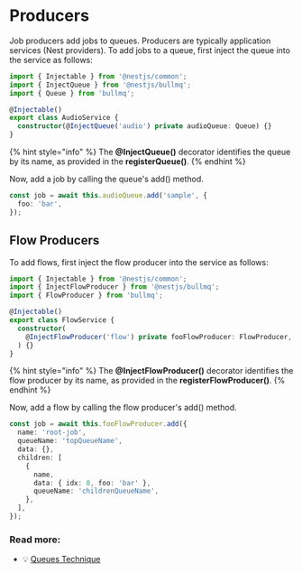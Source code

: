 # Producers

Job producers add jobs to queues. Producers are typically application services (Nest providers). To add jobs to a queue, first inject the queue into the service as follows:

```typescript
import { Injectable } from '@nestjs/common';
import { InjectQueue } from '@nestjs/bullmq';
import { Queue } from 'bullmq';

@Injectable()
export class AudioService {
  constructor(@InjectQueue('audio') private audioQueue: Queue) {}
}
```

{% hint style="info" %}
The **@InjectQueue()** decorator identifies the queue by its name, as provided in the **registerQueue()**.
{% endhint %}

Now, add a job by calling the queue's add() method.

```typescript
const job = await this.audioQueue.add('sample', {
  foo: 'bar',
});
```

## Flow Producers

To add flows, first inject the flow producer into the service as follows:

```typescript
import { Injectable } from '@nestjs/common';
import { InjectFlowProducer } from '@nestjs/bullmq';
import { FlowProducer } from 'bullmq';

@Injectable()
export class FlowService {
  constructor(
    @InjectFlowProducer('flow') private fooFlowProducer: FlowProducer,
  ) {}
}
```

{% hint style="info" %}
The **@InjectFlowProducer()** decorator identifies the flow producer by its name, as provided in the **registerFlowProducer()**.
{% endhint %}

Now, add a flow by calling the flow producer's add() method.

```typescript
const job = await this.fooFlowProducer.add({
  name: 'root-job',
  queueName: 'topQueueName',
  data: {},
  children: [
    {
      name,
      data: { idx: 0, foo: 'bar' },
      queueName: 'childrenQueueName',
    },
  ],
});
```

### Read more:

* 💡 [Queues Technique](https://docs.nestjs.com/techniques/queues)
